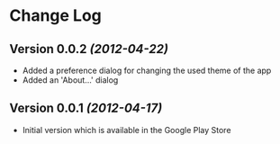 Change Log
===============================================================================

Version 0.0.2 *(2012-04-22)*
---------------------------
* Added a preference dialog for changing the used theme of the app
* Added an 'About...' dialog

Version 0.0.1 *(2012-04-17)*
----------------------------
* Initial version which is available in the Google Play Store
